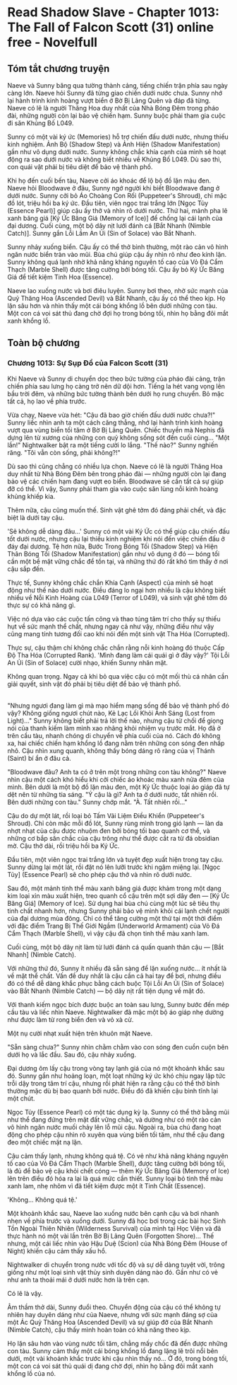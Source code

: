 # Read Shadow Slave - Chapter 1013: Т﻿h﻿е﻿ ﻿F﻿а﻿l﻿l﻿ ﻿о﻿f﻿ ﻿F﻿а﻿l﻿с﻿о﻿n﻿ ﻿Ѕ﻿с﻿о﻿t﻿t﻿ ﻿(﻿3﻿1﻿) online free - Novelfull

## Tóm tắt chương truyện

Naeve và Sunny băng qua tường thành cảng, tiếng chiến trận phía sau ngày càng lớn. Naeve hỏi Sunny đã từng giao chiến dưới nước chưa. Sunny nhớ lại hành trình kinh hoàng vượt biển ở Bờ Bị Lãng Quên và đáp đã từng. Naeve có lẽ là người Thăng Hoa duy nhất của Nhà Bóng Đêm trong pháo đài, những người còn lại bảo vệ chiến hạm. Sunny buộc phải tham gia cuộc đi săn Khủng Bố L049.

Sunny có một vài ký ức (Memories) hỗ trợ chiến đấu dưới nước, nhưng thiếu kinh nghiệm. Ảnh Bộ (Shadow Step) và Ảnh Hiện (Shadow Manifestation) gần như vô dụng dưới nước. Sunny không chắc khía cạnh của mình sẽ hoạt động ra sao dưới nước và không biết nhiều về Khủng Bố L049. Dù sao thì, con quái vật phải bị tiêu diệt để bảo vệ thành phố.

Khi họ đến cuối bến tàu, Naeve cởi áo khoác để lộ bộ đồ lặn màu đen. Naeve hỏi Bloodwave ở đâu, Sunny ngớ người khi biết Bloodwave đang ở dưới nước. Sunny cởi bỏ Áo Choàng Con Rối (Puppeteer's Shroud), chỉ mặc đồ lót, triệu hồi ba ký ức. Đầu tiên, viên ngọc trai trắng lớn [Ngọc Tủy (Essence Pearl)] giúp cậu ấy thở và nhìn rõ dưới nước. Thứ hai, mảnh pha lê xanh băng giá [Ký Ức Băng Giá (Memory of Ice)] để chống lại cái lạnh của đại dương. Cuối cùng, một bộ dây nịt lưới đánh cá [Bắt Nhanh (Nimble Catch)]. Sunny gắn Lỗi Lầm An Ủi (Sin of Solace) vào Bắt Nhanh.

Sunny nhảy xuống biển. Cậu ấy có thể thở bình thường, một rào cản vô hình ngăn nước biển tràn vào mũi. Bùa chú giúp cậu ấy nhìn rõ như đeo kính lặn. Sunny không quá lạnh nhờ khả năng kháng nguyên tố cao của Vỏ Đá Cẩm Thạch (Marble Shell) được tăng cường bởi bóng tối. Cậu ấy bỏ Ký Ức Băng Giá để tiết kiệm Tinh Hoa (Essence).

Naeve lao xuống nước và bơi điêu luyện. Sunny bơi theo, nhờ sức mạnh của Quỷ Thăng Hoa (Ascended Devil) và Bắt Nhanh, cậu ấy có thể theo kịp. Họ lặn sâu hơn và nhìn thấy một cái bóng khổng lồ bên dưới những con tàu. Một con cá voi sát thủ đang chờ đợi họ trong bóng tối, nhìn họ bằng đôi mắt xanh khổng lồ.

## Toàn bộ chương

### Chương 1013: Sự Sụp Đổ của Falcon Scott (31)

Khi Naeve và Sunny di chuyển dọc theo bức tường của pháo đài cảng, trận chiến phía sau lưng họ càng trở nên dữ dội hơn. Tiếng la hét vang vọng lên bầu trời đêm, và những bức tường thành bên dưới họ rung chuyển. Bỏ mặc tất cả, họ lao về phía trước.

Vừa chạy, Naeve vừa hét: "Cậu đã bao giờ chiến đấu dưới nước chưa?!" Sunny liếc nhìn anh ta một cách căng thẳng, nhớ lại hành trình kinh hoàng vượt qua vùng biển tối tăm ở Bờ Bị Lãng Quên. Chiếc thuyền mà Nephis đã dựng lên từ xương của những con quỷ không sống sót đến cuối cùng... "Một lần!" Nightwalker bật ra một tiếng cười lo lắng. "Thế nào?" Sunny nghiến răng. "Tôi vẫn còn sống, phải không?!"

Dù sao thì cũng chẳng có nhiều lựa chọn. Naeve có lẽ là người Thăng Hoa duy nhất từ Nhà Bóng Đêm bên trong pháo đài — những người còn lại đang bảo vệ các chiến hạm đang vượt eo biển. Bloodwave sẽ cần tất cả sự giúp đỡ có thể. Vì vậy, Sunny phải tham gia vào cuộc săn lùng nỗi kinh hoàng khủng khiếp kia.

Thêm nữa, cậu cũng muốn thế. Sinh vật ghê tởm đó đáng phải chết, và đặc biệt là dưới tay cậu.

'Sẽ không dễ dàng đâu...' Sunny có một vài Ký Ức có thể giúp cậu chiến đấu tốt dưới nước, nhưng cậu lại thiếu kinh nghiệm khi nói đến việc chiến đấu ở đáy đại dương. Tệ hơn nữa, Bước Trong Bóng Tối (Shadow Step) và Hiện Thân Bóng Tối (Shadow Manifestation) gần như vô dụng ở đó — bóng tối cần một bề mặt vững chắc để tồn tại, và những thứ đó rất khó tìm thấy ở nơi cậu sắp đến.

Thực tế, Sunny không chắc chắn Khía Cạnh (Aspect) của mình sẽ hoạt động như thế nào dưới nước. Điều đáng lo ngại hơn nhiều là cậu không biết nhiều về Nỗi Kinh Hoàng của L049 (Terror of L049), và sinh vật ghê tởm đó thực sự có khả năng gì.

Việc nó dựa vào các cuộc tấn công và thao túng tâm trí cho thấy sự thiếu hụt về sức mạnh thể chất, nhưng ngay cả như vậy, những điều như vậy cũng mang tính tương đối cao khi nói đến một sinh vật Tha Hóa (Corrupted).

Thực sự, cậu thậm chí không chắc chắn rằng nỗi kinh hoàng đó thuộc Cấp Độ Tha Hóa (Corrupted Rank). 'Mình đang làm cái quái gì ở đây vậy?' Tội Lỗi An Ủi (Sin of Solace) cười nhạo, khiến Sunny nhăn mặt.

Không quan trọng. Ngay cả khi bỏ qua việc cậu có một mối thù cá nhân cần giải quyết, sinh vật đó phải bị tiêu diệt để bảo vệ thành phố.

######

"Nhưng ngươi đang làm gì mà mạo hiểm mạng sống để bảo vệ thành phố đó vậy? Không giống ngươi chút nào, Kẻ Lạc Lối Khỏi Ánh Sáng (Lost from Light)..." Sunny không biết phải trả lời thế nào, nhưng cậu từ chối để giọng nói của thanh kiếm làm mình xao nhãng khỏi nhiệm vụ trước mắt. Họ đã ở trên cầu tàu, nhanh chóng di chuyển về phía cuối của nó. Cách đó không xa, hai chiếc chiến hạm khổng lồ đang nằm trên những con sóng đen nhấp nhô. Cậu nhìn xung quanh, không thấy bóng dáng rõ ràng của vị Thánh (Saint) bí ẩn ở đâu cả.

"Bloodwave đâu? Anh ta có ở trên một trong những con tàu không?" Naeve nhìn cậu một cách khó hiểu khi cởi chiếc áo khoác màu xanh nửa đêm của mình. Bên dưới là một bộ đồ lặn màu đen, một Ký Ức thuộc loại áo giáp đã tự dệt nên từ những tia sáng. "Ý cậu là gì? Anh ta ở dưới nước, tất nhiên rồi. Bên dưới những con tàu." Sunny chớp mắt. "À. Tất nhiên rồi..."

Cậu do dự một lát, rồi loại bỏ Tấm Vải Liệm Điều Khiển (Puppeteer's Shroud). Chỉ còn mặc mỗi đồ lót, Sunny rùng mình trong gió lạnh — làn da nhợt nhạt của cậu được nhuộm đen bởi bóng tối bao quanh cơ thể, và những cơ bắp săn chắc của cậu trông như thể được cắt ra từ đá obsidian mờ. Cậu thở dài, rồi triệu hồi ba Ký Ức.

Đầu tiên, một viên ngọc trai trắng lớn và tuyệt đẹp xuất hiện trong tay cậu. Sunny dừng lại một lát, rồi đặt nó lên lưỡi trước khi ngậm miệng lại. [Ngọc Tủy] (Essence Pearl) sẽ cho phép cậu thở và nhìn rõ dưới nước.

Sau đó, một mảnh tinh thể màu xanh băng giá được khảm trong một dạng kim loại xỉn màu xuất hiện, treo quanh cổ cậu trên một sợi dây đen — [Ký Ức Băng Giá] (Memory of Ice). Sử dụng hai bùa chú cùng một lúc sẽ tiêu thụ tinh chất nhanh hơn, nhưng Sunny phải bảo vệ mình khỏi cái lạnh chết người của đại dương mùa đông. Chỉ có thể tăng cường một thứ tại một thời điểm với đặc điểm Trang Bị Thế Giới Ngầm (Underworld Armament) của Vỏ Đá Cẩm Thạch (Marble Shell), vì vậy cậu đã chọn tinh thể màu xanh lam.

Cuối cùng, một bộ dây nịt làm từ lưới đánh cá quấn quanh thân cậu — [Bắt Nhanh] (Nimble Catch).

Với những thứ đó, Sunny ít nhiều đã sẵn sàng để lặn xuống nước... ít nhất là về mặt thể chất. Vấn đề duy nhất là cậu cần cả hai tay để bơi, nhưng điều đó có thể dễ dàng khắc phục bằng cách buộc Tội Lỗi An Ủi (Sin of Solace) vào Bắt Nhanh (Nimble Catch) — bộ dây nịt rất tiện dụng về mặt đó.

Với thanh kiếm ngọc bích được buộc an toàn sau lưng, Sunny bước đến mép cầu tàu và liếc nhìn Naeve. Nightwalker đã mặc một bộ áo giáp nhẹ dường như được làm từ rong biển đen và vỏ xà cừ.

Một nụ cười nhạt xuất hiện trên khuôn mặt Naeve.

"Sẵn sàng chưa?" Sunny nhìn chằm chằm vào con sóng đen cuồn cuộn bên dưới họ và lắc đầu. Sau đó, cậu nhảy xuống.

Đại dương ôm lấy cậu trong vòng tay lạnh giá của nó một khoảnh khắc sau đó. Sunny gần như hoảng loạn, một loạt những ký ức khó chịu ngay lập tức trỗi dậy trong tâm trí cậu, nhưng rồi phát hiện ra rằng cậu có thể thở bình thường mặc dù bị bao quanh bởi nước. Điều đó đã khiến cậu bình tĩnh lại một chút.

Ngọc Tủy (Essence Pearl) có một tác dụng kỳ lạ. Sunny có thể thở bằng mũi như thể đang đứng trên mặt đất vững chắc, và dường như có một rào cản vô hình ngăn nước muối chảy lên lỗ mũi cậu. Ngoài ra, bùa chú đang hoạt động cho phép cậu nhìn rõ xuyên qua vùng biển tối tăm, như thể cậu đang đeo một chiếc mặt nạ lặn.

Cậu cảm thấy lạnh, nhưng không quá tệ. Có vẻ như khả năng kháng nguyên tố cao của Vỏ Đá Cẩm Thạch (Marble Shell), được tăng cường bởi bóng tối, là đủ để bảo vệ cậu khỏi chết cóng — thêm Ký Ức Băng Giá (Memory of Ice) lên trên điều đó hóa ra lại là quá mức cần thiết. Sunny loại bỏ tinh thể màu xanh lam, nhẹ nhõm vì đã tiết kiệm được một ít Tinh Chất (Essence).

'Không... Không quá tệ.'

Một khoảnh khắc sau, Naeve lao xuống nước bên cạnh cậu và bơi nhanh nhẹn về phía trước và xuống dưới. Sunny đã học bơi trong các bài học Sinh Tồn Ngoài Thiên Nhiên (Wilderness Survival) của mình tại Học Viện và đã thực hành nó một vài lần trên Bờ Bị Lãng Quên (Forgotten Shore)... Thế nhưng, một cái liếc nhìn vào Hậu Duệ (Scion) của Nhà Bóng Đêm (House of Night) khiến cậu cảm thấy xấu hổ.

Nightwalker di chuyển trong nước với tốc độ và sự dễ dàng tuyệt vời, trông giống như một loại sinh vật thủy sinh duyên dáng nào đó. Gần như có vẻ như anh ta thoải mái ở dưới nước hơn là trên cạn.

Có lẽ là vậy.

Âm thầm thở dài, Sunny đuổi theo. Chuyển động của cậu có thể không tự nhiên hay duyên dáng như của Naeve, nhưng với sức mạnh đáng sợ của một Ác Quỷ Thăng Hoa (Ascended Devil) và sự giúp đỡ của Bắt Nhanh (Nimble Catch), cậu thấy mình hoàn toàn có khả năng theo kịp.

Họ lặn sâu hơn vào vùng nước tối tăm, chẳng mấy chốc đã đến được những con tàu. Sunny cảm thấy một cái bóng khổng lồ đang lặng lẽ trôi nổi bên dưới, một vài khoảnh khắc trước khi cậu nhìn thấy nó... Ở đó, trong bóng tối, một con cá voi sát thủ quái dị đang chờ đợi, nhìn họ bằng đôi mắt xanh khổng lồ của nó.